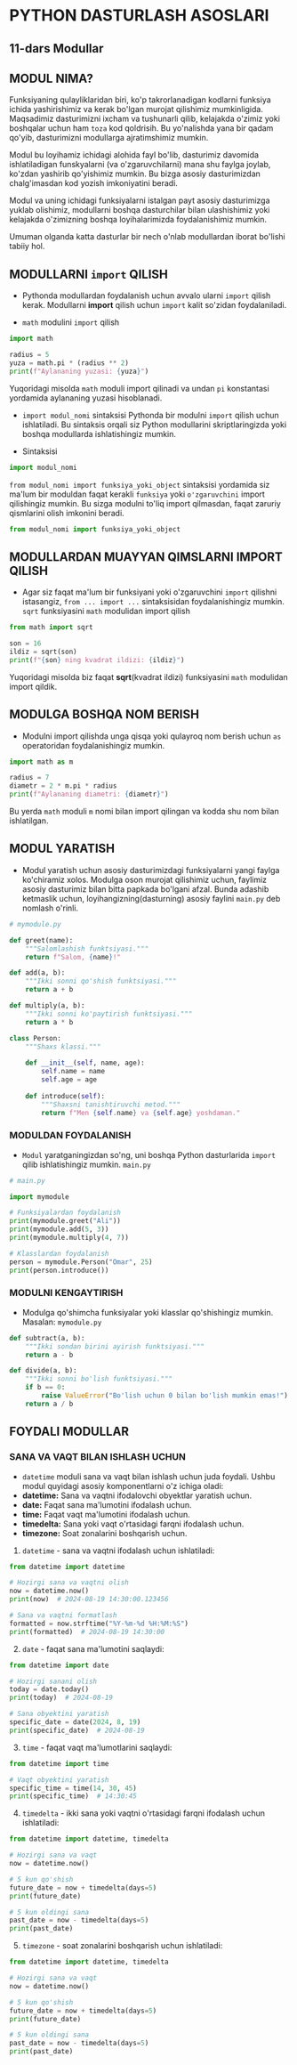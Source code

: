 # PYTHON DASTURLASH ASOSLARI

## 11-dars Modullar

## MODUL NIMA?
Funksiyaning qulayliklaridan biri, ko'p takrorlanadigan kodlarni funksiya ichida yashirishimiz va kerak bo'lgan murojat qilishimiz mumkinligida. Maqsadimiz dasturimizni ixcham va tushunarli qilib, kelajakda o'zimiz yoki boshqalar uchun ham `toza` kod qoldrisih. Bu yo'nalishda yana bir qadam qo'yib, dasturimizni modullarga ajratimshimiz mumkin. 

Modul bu loyihamiz ichidagi alohida fayl bo'lib, dasturimiz davomida ishlatiladigan funskyalarni (va o'zgaruvchilarni) mana shu faylga joylab, ko'zdan yashirib qo'yishimiz mumkin. Bu bizga asosiy dasturimizdan chalg'imasdan kod yozish imkoniyatini beradi. 

Modul va uning ichidagi funksiyalarni istalgan payt asosiy dasturimizga yuklab olishimiz, modullarni boshqa dasturchilar bilan ulashishimiz yoki kelajakda o'zimizning boshqa loyihalarimizda foydalanishimiz mumkin.

Umuman olganda katta dasturlar bir nech o'nlab modullardan iborat bo'lishi tabiiy hol.

## MODULLARNI `import` QILISH
- Pythonda modullardan foydalanish uchun avvalo ularni `import` qilish kerak. Modullarni **import** qilish uchun `import` kalit so'zidan foydalaniladi.

- `math` modulini `import` qilish
```python
import math

radius = 5
yuza = math.pi * (radius ** 2)
print(f"Aylananing yuzasi: {yuza}")
```
Yuqoridagi misolda `math` moduli import qilinadi va undan `pi` konstantasi yordamida aylananing yuzasi hisoblanadi.

- `import modul_nomi` sintaksisi Pythonda bir modulni `import` qilish uchun ishlatiladi. Bu sintaksis orqali siz Python modullarini skriptlaringizda yoki boshqa modullarda ishlatishingiz mumkin.

- Sintaksisi
```python
import modul_nomi
```
`from modul_nomi import funksiya_yoki_object` sintaksisi yordamida siz ma'lum bir moduldan faqat kerakli `funksiya` yoki `o'zgaruvchini` import qilishingiz mumkin. Bu sizga modulni to'liq import qilmasdan, faqat zaruriy qismlarini olish imkonini beradi.

```python
from modul_nomi import funksiya_yoki_object
```

## MODULLARDAN MUAYYAN QIMSLARNI IMPORT QILISH
- Agar siz faqat ma'lum bir funksiyani yoki o'zgaruvchini `import` qilishni istasangiz, `from ... import ...` sintaksisidan foydalanishingiz mumkin.
`sqrt` funksiyasini `math` modulidan import qilish
```python
from math import sqrt

son = 16
ildiz = sqrt(son)
print(f"{son} ning kvadrat ildizi: {ildiz}")
```
Yuqoridagi misolda biz faqat **sqrt**(kvadrat ildizi) funksiyasini `math` modulidan import qildik.

## MODULGA BOSHQA NOM BERISH
- Modulni import qilishda unga qisqa yoki qulayroq nom berish uchun `as` operatoridan foydalanishingiz mumkin.
```python
import math as m

radius = 7
diametr = 2 * m.pi * radius
print(f"Aylananing diametri: {diametr}")
```
Bu yerda `math` moduli `m` nomi bilan import qilingan va kodda shu nom bilan ishlatilgan.

## MODUL YARATISH
- Modul yaratish uchun asosiy dasturimizdagi funksiyalarni yangi faylga ko'chiramiz xolos. Modulga oson murojat qilishimiz uchun, faylimiz asosiy dasturimiz bilan bitta papkada bo'lgani afzal. Bunda adashib ketmaslik uchun, loyihangizning(dasturning) asosiy faylini `main.py` deb nomlash o'rinli. 

```python
# mymodule.py

def greet(name):
    """Salomlashish funktsiyasi."""
    return f"Salom, {name}!"

def add(a, b):
    """Ikki sonni qo'shish funktsiyasi."""
    return a + b

def multiply(a, b):
    """Ikki sonni ko'paytirish funktsiyasi."""
    return a * b

class Person:
    """Shaxs klassi."""
    
    def __init__(self, name, age):
        self.name = name
        self.age = age
    
    def introduce(self):
        """Shaxsni tanishtiruvchi metod."""
        return f"Men {self.name} va {self.age} yoshdaman."
```

### MODULDAN FOYDALANISH
- `Modul` yaratganingizdan so'ng, uni boshqa Python dasturlarida `import` qilib ishlatishingiz mumkin.
`main.py`
```python
# main.py

import mymodule

# Funksiyalardan foydalanish
print(mymodule.greet("Ali"))
print(mymodule.add(5, 3))
print(mymodule.multiply(4, 7))

# Klasslardan foydalanish
person = mymodule.Person("Omar", 25)
print(person.introduce())
```
### MODULNI KENGAYTIRISH
- Modulga qo'shimcha funksiyalar yoki klasslar qo'shishingiz mumkin. <br>
Masalan: `mymodule.py`
```python
def subtract(a, b):
    """Ikki sondan birini ayirish funktsiyasi."""
    return a - b

def divide(a, b):
    """Ikki sonni bo'lish funktsiyasi."""
    if b == 0:
        raise ValueError("Bo'lish uchun 0 bilan bo'lish mumkin emas!")
    return a / b
```

## FOYDALI MODULLAR
### SANA VA VAQT BILAN ISHLASH UCHUN

- `datetime` moduli sana va vaqt bilan ishlash uchun juda foydali. Ushbu modul quyidagi asosiy komponentlarni o'z ichiga oladi:
- **datetime:** Sana va vaqtni ifodalovchi obyektlar yaratish uchun.
- **date:** Faqat sana ma'lumotini ifodalash uchun.
- **time:** Faqat vaqt ma'lumotini ifodalash uchun.
- **timedelta:** Sana yoki vaqt o'rtasidagi farqni ifodalash uchun.
- **timezone:** Soat zonalarini boshqarish uchun.

1. `datetime` - sana va vaqtni ifodalash uchun ishlatiladi:
```python
from datetime import datetime

# Hozirgi sana va vaqtni olish
now = datetime.now()
print(now)  # 2024-08-19 14:30:00.123456

# Sana va vaqtni formatlash
formatted = now.strftime("%Y-%m-%d %H:%M:%S")
print(formatted)  # 2024-08-19 14:30:00
```
2. `date` - faqat sana ma'lumotini saqlaydi:
```python
from datetime import date

# Hozirgi sanani olish
today = date.today()
print(today)  # 2024-08-19

# Sana obyektini yaratish
specific_date = date(2024, 8, 19)
print(specific_date)  # 2024-08-19
```
3. `time` - faqat vaqt ma'lumotlarini saqlaydi:
```python
from datetime import time

# Vaqt obyektini yaratish
specific_time = time(14, 30, 45)
print(specific_time)  # 14:30:45
```
4. `timedelta` - ikki sana yoki vaqtni o'rtasidagi farqni ifodalash uchun ishlatiladi:
```python
from datetime import datetime, timedelta

# Hozirgi sana va vaqt
now = datetime.now()

# 5 kun qo'shish
future_date = now + timedelta(days=5)
print(future_date)

# 5 kun oldingi sana
past_date = now - timedelta(days=5)
print(past_date)
```
5. `timezone` - soat zonalarini boshqarish uchun ishlatiladi:
```python
from datetime import datetime, timedelta

# Hozirgi sana va vaqt
now = datetime.now()

# 5 kun qo'shish
future_date = now + timedelta(days=5)
print(future_date)

# 5 kun oldingi sana
past_date = now - timedelta(days=5)
print(past_date)
```


